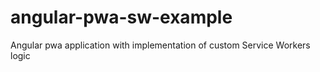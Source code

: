 # angular-pwa-sw-example
Angular pwa application with implementation of custom Service Workers logic
